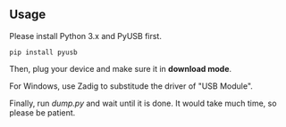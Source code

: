 ## Usage

Please install Python 3.x and PyUSB first.

```
pip install pyusb
```

Then, plug your device and make sure it in **download mode**.

For Windows, use Zadig to substitude the driver of "USB Module".

Finally, run *dump.py* and wait until it is done. It would take much time, so please be patient.
